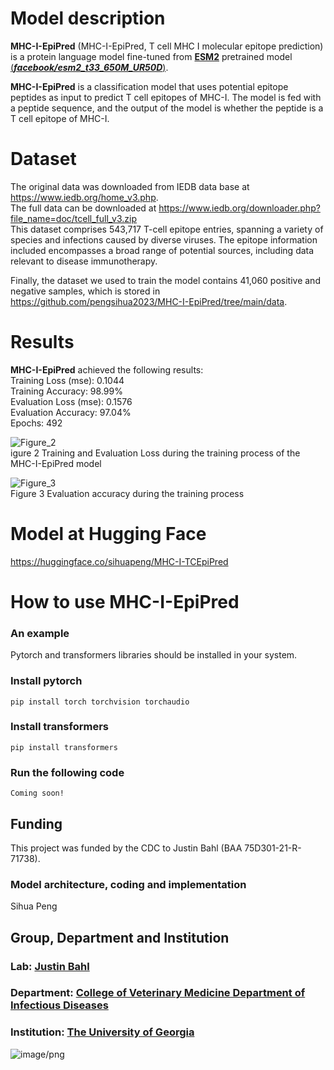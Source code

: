 # Model description
**MHC-I-EpiPred** (MHC-I-EpiPred, T cell MHC I molecular epitope prediction) is a protein language model fine-tuned from [**ESM2**](https://github.com/facebookresearch/esm) pretrained model [(***facebook/esm2_t33_650M_UR50D***)](https://huggingface.co/facebook/esm2_t33_650M_UR50D).    

**MHC-I-EpiPred** is a classification model that uses potential epitope peptides as input to predict T cell epitopes of MHC-I. The model is fed with a peptide sequence, and the output of the model is whether the peptide is a T cell epitope of MHC-I.  
  
# Dataset
The original data was downloaded from IEDB data base at https://www.iedb.org/home_v3.php.  
The full data can be downloaded at  https://www.iedb.org/downloader.php?file_name=doc/tcell_full_v3.zip  
This dataset comprises 543,717 T-cell epitope entries, spanning a variety of species and infections caused by diverse viruses. The epitope information included encompasses a broad range of potential sources, including data relevant to disease immunotherapy.  

Finally, the dataset we used to train the model contains 41,060 positive and negative samples, which is stored in https://github.com/pengsihua2023/MHC-I-EpiPred/tree/main/data.   

# Results
**MHC-I-EpiPred** achieved the following results:  
Training Loss (mse): 0.1044  
Training Accuracy: 98.99%  
Evaluation Loss (mse): 0.1576  
Evaluation Accuracy: 97.04%  
Epochs: 492 

![Figure_2](https://github.com/user-attachments/assets/e518ab8b-d4f4-4e8b-b817-093f8ab16ea1)  
igure 2 Training and Evaluation Loss during the training process of the MHC-I-EpiPred model

![Figure_3](https://github.com/user-attachments/assets/9af6f62e-4290-4373-b796-b8e366818648)  
Figure 3 Evaluation accuracy during the training process  

# Model at Hugging Face
https://huggingface.co/sihuapeng/MHC-I-TCEpiPred   

# How to use **MHC-I-EpiPred**
### An example
Pytorch and transformers libraries should be installed in your system.  
### Install pytorch
```
pip install torch torchvision torchaudio

```
### Install transformers
```
pip install transformers

```
### Run the following code
```
Coming soon!

```

## Funding
This project was funded by the CDC to Justin Bahl (BAA 75D301-21-R-71738).  
### Model architecture, coding and implementation
Sihua Peng  
## Group, Department and Institution  
### Lab: [Justin Bahl](https://bahl-lab.github.io/)  
### Department: [College of Veterinary Medicine Department of Infectious Diseases](https://vet.uga.edu/education/academic-departments/infectious-diseases/)  
### Institution: [The University of Georgia](https://www.uga.edu/)  

![image/png](https://cdn-uploads.huggingface.co/production/uploads/64c56e2d2d07296c7e35994f/2rlokZM1FBTxibqrM8ERs.png)
